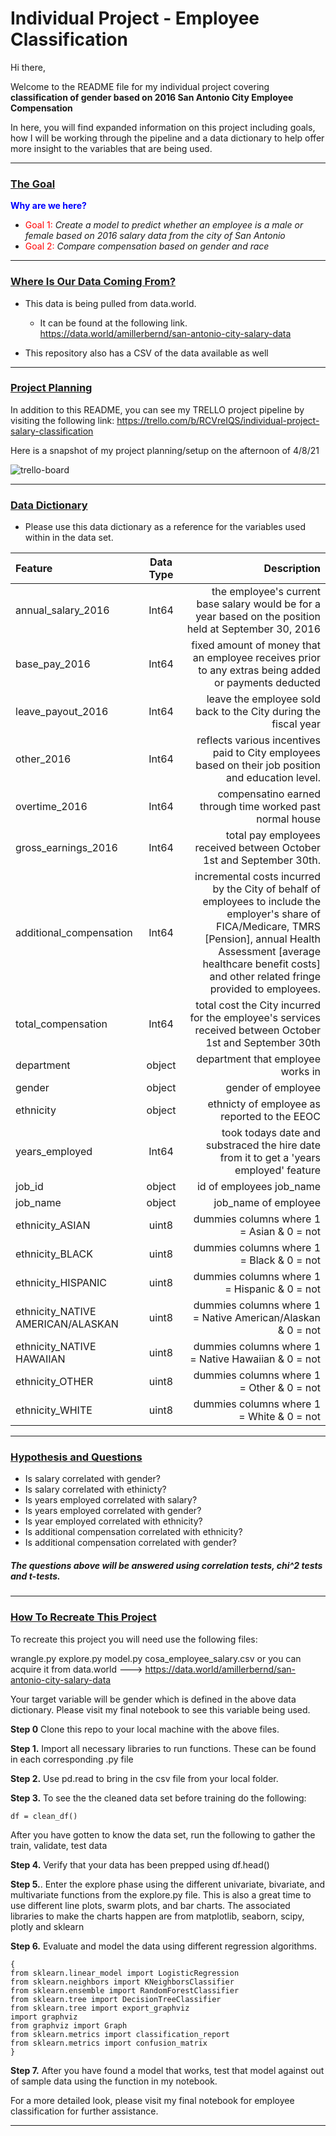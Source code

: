<h1> Individual Project - Employee Classification </h1>

Hi there,

Welcome to the README file for my individual project covering <b>classification of gender based on 2016 San Antonio City Employee Compensation</b>

In here, you will find expanded information on this project including goals, how I will be working through the pipeline and a data dictionary to help offer more insight to the variables that are being used.

-------------------
<h3><u>The Goal</u></h3>

<font color = blue>**Why are we here?**</font>

* <font color = red>Goal 1:</font> <i>Create a model to predict whether an employee is a male or female based on 2016 salary data from the city of San Antonio</i>
* <font color = red>Goal 2:</font> <i>Compare compensation based on gender and race</i>

-------------------
<h3><u>Where Is Our Data Coming From?</u></h3>

* This data is being pulled from data.world.
    * It can be found at the following link. https://data.world/amillerbernd/san-antonio-city-salary-data

* This repository also has a CSV of the data available as well

------------------
<H3><u> Project Planning </u></H3>

In addition to this README, you can see my TRELLO project pipeline by visiting the following link: https://trello.com/b/RCVreIQS/individual-project-salary-classification

Here is a snapshot of my project planning/setup on the afternoon of 4/8/21
 
<img src="https://i.ibb.co/kcwGGYP/trello-board.png" alt="trello-board" border="0">

-------------

<h3><u>Data Dictionary</u></h3>
    
-  Please use this data dictionary as a reference for the variables used within in the data set.



|   Feature      |  Data Type   | Description    |
| :------------- | :----------: | -----------: |
|  annual_salary_2016 |Int64    | the employee's current base salary would be for a year based on the position held at September 30, 2016   |
|   base_pay_2016   | Int64 |fixed amount of money that an employee receives prior to any extras being added or payments deducted |
|  leave_payout_2016  | Int64 |leave the employee sold back to the City during the fiscal year |
|  other_2016 | Int64 |reflects various incentives paid to City employees based on their job position and education level.|
|  overtime_2016  |  Int64  | compensatino earned through time worked past normal house  |
| gross_earnings_2016  | Int64 | total pay employees received between October 1st and September 30th.|
|  additional_compensation  |  Int64  |incremental costs incurred by the City of behalf of employees to include the employer's share of FICA/Medicare, TMRS [Pension], annual Health Assessment [average healthcare benefit costs] and other related fringe provided to employees.   |
|  total_compensation | Int64 |total cost the City incurred for the employee's services received between October 1st and September 30th|
| department   | object   | department that employee works in  |
|  gender | object |gender of employee|
|  ethnicity  |  object  | ethnicty of employee as reported to the EEOC  |
|  years_employed  |  Int64  | took todays date and substraced the hire date from it to get a 'years employed' feature  |
|  job_id  | object   | id of employees job_name  |
|  job_name  |  object  | job_name of employee  |
|   ethnicity_ASIAN |  uint8  | dummies columns where 1 = Asian & 0 = not  |
|  ethnicity_BLACK  |  uint8  |  dummies columns where 1 = Black & 0 = not   |
|  ethnicity_HISPANIC  |  uint8  | dummies columns where 1 = Hispanic & 0 = not    |
|  ethnicity_NATIVE AMERICAN/ALASKAN  |  uint8  | dummies columns where 1 = Native American/Alaskan & 0 = not    |
|  ethnicity_NATIVE HAWAIIAN  |  uint8  | dummies columns where 1 = Native Hawaiian & 0 = not    |
|  ethnicity_OTHER  | uint8   | dummies columns where 1 = Other & 0 = not    |
|  ethnicity_WHITE  |  uint8  | dummies columns where 1 = White & 0 = not    |





-------------------
 <h3><u>Hypothesis and Questions</u></h3>

- Is salary correlated with gender?
- Is salary correlated with ethinicty?
- Is years employed correlated with salary?
- Is years employed correlated with gender?
- Is year employed correlated with ethnicity?
- Is additional compensation correlated with ethnicity?
- Is additional compensation correlated with gender?

<h5> The questions above will be answered using correlation tests, chi^2 tests and t-tests.</h5>

--------------------
 <h3><u>How To Recreate This Project</u></h3>
 
 To recreate this project you will need use the following files:
 
 wrangle.py
 explore.py
 model.py
 cosa_employee_salary.csv or you can acquire it from data.world ---> https://data.world/amillerbernd/san-antonio-city-salary-data
 
 Your target variable will be gender which is defined in the above data dictionary. Please visit my final notebook to see this variable being used.
 
 <b>Step 0</b> Clone this repo to your local machine with the above files.
 
 <b>Step 1.</b> Import all necessary libraries to run functions. These can be found in each corresponding .py file
 
 <b>Step 2.</b> Use pd.read to bring in the csv file from your local folder. 
 
 <b>Step 3.</b> To see the the cleaned data set before training do the following:
 
```df = clean_df()``` 

After you have gotten to know the data set, run the following to gather the train, validate, test data


    
 
 <b>Step 4.</b> Verify that your data has been prepped using df.head()
 
 <b>Step 5.</b>. Enter the explore phase using the different univariate, bivariate, and multivariate functions from the explore.py file. This is also a great time to use different line plots, swarm plots, and bar charts. The associated libraries to make the charts happen are from matplotlib, seaborn, scipy, plotly and sklearn
 
 <b>Step 6.</b> Evaluate and model the data using different regression algorithms. 
         
         
 ```
 { 
 from sklearn.linear_model import LogisticRegression
from sklearn.neighbors import KNeighborsClassifier
from sklearn.ensemble import RandomForestClassifier
from sklearn.tree import DecisionTreeClassifier
from sklearn.tree import export_graphviz
import graphviz
from graphviz import Graph
from sklearn.metrics import classification_report
from sklearn.metrics import confusion_matrix
 }
 ```
 
<b>Step 7.</b> After you have found a model that works, test that model against out of sample data using the function in my notebook.
 
 For a more detailed look, please visit my final notebook for employee classification for further assistance.
 
--------------------